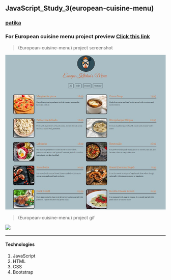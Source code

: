 ## JavaScript_Study_3(european-cuisine-menu)
### [patika](https://academy.patika.dev/tr/profile)
### For European cuisine menu project preview [Click  this link](https://kaderergin.github.io/JavaScript/Javascript_Study_3/) 

> (European-cuisine-menu) project screenshot


<img src="img/menu.jpg">

> (European-cuisine-menu) project gif

<img src="img/european_menu.gif"  >
<hr>

#### Technologies
1. JavaScript
1. HTML
1. CSS
1. Bootstrap
